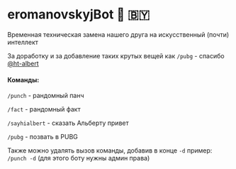 # eromanovskyjBot  🤖 🇧🇾

Временная техническая замена нашего друга на искусственный (почти) интеллект

За доработку и за добавление таких крутых вещей как `/pubg` - спасибо [@ht-albert]( https://github.com/ht-albert )

#### Команды:
`/punch` - рандомный панч

`/fact` - рандомный факт

`/sayhialbert` - сказать Альберту привет

`/pubg` - позвать в PUBG

Также можно удалять вызов команды, добавив в конце `-d` пример: `/punch -d` (для этого боту нужны админ права)
